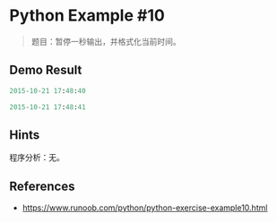 # Python Example #10

> 题目：暂停一秒输出，并格式化当前时间。

## Demo Result

```python
2015-10-21 17:48:40
2015-10-21 17:48:41
```

## Hints

程序分析：无。

## References

- <https://www.runoob.com/python/python-exercise-example10.html>